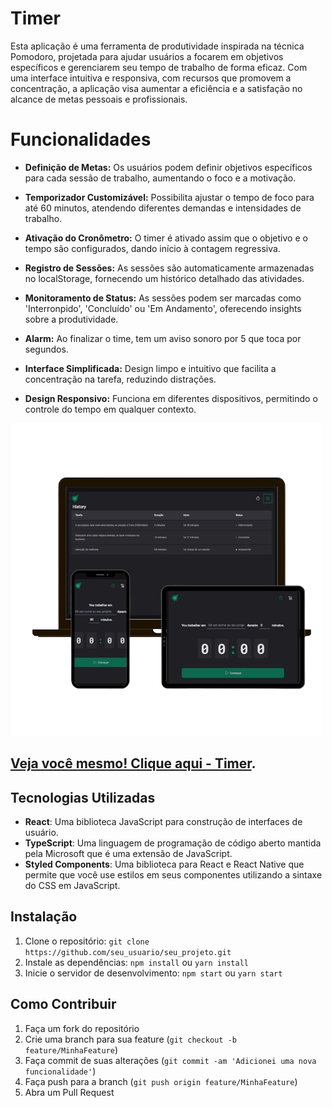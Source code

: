 # Timer

Esta aplicação é uma ferramenta de produtividade inspirada na técnica Pomodoro, projetada para ajudar usuários a focarem em objetivos específicos e gerenciarem seu tempo de trabalho de forma eficaz. Com uma interface intuitiva e responsiva, com recursos que promovem a concentração, a aplicação visa aumentar a eficiência e a satisfação no alcance de metas pessoais e profissionais.

# Funcionalidades

-   **Definição de Metas:** Os usuários podem definir objetivos específicos para cada sessão de trabalho, aumentando o foco e a motivação.

-   **Temporizador Customizável:** Possibilita ajustar o tempo de foco para até 60 minutos, atendendo diferentes demandas e intensidades de trabalho.

-   **Ativação do Cronômetro:** O timer é ativado assim que o objetivo e o tempo são configurados, dando início à contagem regressiva.

-   **Registro de Sessões:** As sessões são automaticamente armazenadas no localStorage, fornecendo um histórico detalhado das atividades.

-   **Monitoramento de Status:** As sessões podem ser marcadas como 'Interronpido', 'Concluído' ou 'Em Andamento', oferecendo insights sobre a produtividade.

-   **Alarm:** Ao finalizar o time, tem um aviso sonoro por 5 que toca por segundos.

-   **Interface Simplificada:** Design limpo e intuitivo que facilita a concentração na tarefa, reduzindo distrações.

-   **Design Responsivo:** Funciona em diferentes dispositivos, permitindo o controle do tempo em qualquer contexto.

![Preview do Projeto](public/timer.png)

## [Veja você mesmo! Clique aqui - Timer](https://timer-lemon-chi.vercel.app/).

## Tecnologias Utilizadas

-   **React**: Uma biblioteca JavaScript para construção de interfaces de usuário.
-   **TypeScript**: Uma linguagem de programação de código aberto mantida pela Microsoft que é uma extensão de JavaScript.
-   **Styled Components**: Uma biblioteca para React e React Native que permite que você use estilos em seus componentes utilizando a sintaxe do CSS em JavaScript.

## Instalação

1. Clone o repositório: `git clone https://github.com/seu_usuario/seu_projeto.git`
2. Instale as dependências: `npm install` ou `yarn install`
3. Inicie o servidor de desenvolvimento: `npm start` ou `yarn start`

## Como Contribuir

1. Faça um fork do repositório
2. Crie uma branch para sua feature (`git checkout -b feature/MinhaFeature`)
3. Faça commit de suas alterações (`git commit -am 'Adicionei uma nova funcionalidade'`)
4. Faça push para a branch (`git push origin feature/MinhaFeature`)
5. Abra um Pull Request

